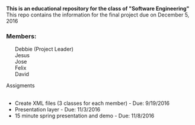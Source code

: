 <b>This is an educational repository for the class of "Software Engineering"</b><br>
This repo contains the information for the final project due on December 5, 2016 <br>
<h3>Members:</h3>
<ul style="list-style-type:none">
	<li>Debbie (Project Leader)</li>
	<li>Jesus</li> 
	<li>Jose</li>  
	<li>Felix</li>  
	<li>David</li> 
</ul>
<dl>
  <dt>Assigments</dt>
   <ul>
      <li>Create XML files (3 classes for each member) - Due: 9/19/2016</li>
      <li>Presentation layer - Due: 11/3/2016</li>
      <li>15 minute spring presentation and demo - Due: 11/8/2016</li>
    </ul>
</dl>
